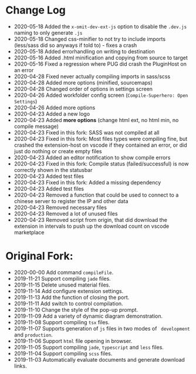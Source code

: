 # Change Log
- 2020-05-18 Added the `x-omit-dev-ext-js` option to disable the `.dev.js` naming to only generate `.js`
- 2020-05-18 Changed css-minifier to not try to include imports (less/sass did so anyways if told to) - fixes a crash
- 2020-05-18 Added errorhandling on writing to destination
- 2020-05-16 Added .html minification and copying from source to target
- 2020-05-16 Fixed a regression where PUG did crash the PluginHost on an error 
- 2020-04-28 Fixed never actually compiling imports in sass/scss
- 2020-04-28 Added more options (minified, sourcemaps)
- 2020-04-28 Changed order of options in settings screen
- 2020-04-26 Added workfolder config screen (`Compile-Superhero: Open Settings`)
- 2020-04-26 Added more options
- 2020-04-23 Added a new logo
- 2020-04-23 Added **more options** (change html ext, no html min, no compile message)
- 2020-04-23 Fixed in this fork: SASS was not compiled at all
- 2020-04-23 Fixed in this fork: Most files types were compiling fine, but crashed the extension-host on vscode if they contained an error, or did just do nothing or create empty files
- 2020-04-23 Added an editor notification to show compile errors 
- 2020-04-23 Fixed in this fork: Compile status (failed/successful) is now correctly shown in the statusbar
- 2020-04-23 Added test files
- 2020-04-23 Fixed in this fork: Added a missing dependency
- 2020-04-23 Added test files
- 2020-04-23 Removed a function that could be used to connect to a chinese server to register the IP and other data
- 2020-04-23 Removed necessary files
- 2020-04-23 Removed a lot of unused files
- 2020-04-23 Removed script from origin, that did download the extension in intervals to push up the download count on vscode marketplace

# Original Fork:

- 2020-00-00 Add command `compileFile`.
- 2019-11-21 Support compiling `jade` files.
- 2019-11-15 Delete unused material files.
- 2019-11-14 Add configure extension settings.
- 2019-11-13 Add the function of closing the port.
- 2019-11-11 Add switch to control compilation.
- 2019-11-10 Change the style of the pop-up prompt.
- 2019-11-09 Add a variety of dynamic diagram demonstration.
- 2019-11-08 Support compiling `tsx` files.
- 2019-11-07 Supports generation of `js` files in two modes of ` development` and `production`.
- 2019-11-06 Support `html` file opening in browser.
- 2019-11-05 Support compiling `jade`, `typescript` and `less` files.
- 2019-11-04 Support compiling `scss` files.
- 2019-11-03 Automatically evaluate documents and generate download links.
